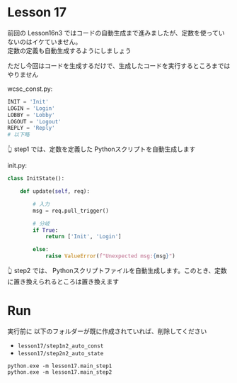 # Lesson 17

前回の Lesson16n3 ではコードの自動生成まで進みましたが、定数を使っていないのはイケていません。  
定数の定義も自動生成するようにしましょう  

ただし今回はコードを生成するだけで、生成したコードを実行するところまではやりません  

wcsc_const.py:  

```python
INIT = 'Init'
LOGIN = 'Login'
LOBBY = 'Lobby'
LOGOUT = 'Logout'
REPLY = 'Reply'
# 以下略
```

👆 step1 では、定数を定義した Pythonスクリプトを自動生成します  

init.py:  

```python
class InitState():

    def update(self, req):

        # 入力
        msg = req.pull_trigger()

        # 分岐
        if True:
            return ['Init', 'Login']

        else:
            raise ValueError(f"Unexpected msg:{msg}")
```

👆 step2 では、 Pythonスクリプトファイルを自動生成します。このとき、定数に置き換えられるところは置き換えます  


# Run

実行前に 以下のフォルダーが既に作成されていれば、削除してください  

* `lesson17/step1n2_auto_const`
* `lesson17/step2n2_auto_state`


```shell
python.exe -m lesson17.main_step1
python.exe -m lesson17.main_step2
```
